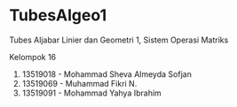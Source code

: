 # TubesAlgeo1

Tubes Aljabar Linier dan Geometri 1, Sistem Operasi Matriks

Kelompok 16

1. 13519018 - Mohammad Sheva Almeyda Sofjan
2. 13519069 - Muhammad Fikri N.
3. 13519091 - Mohammad Yahya Ibrahim
